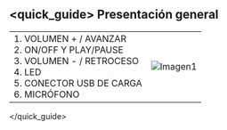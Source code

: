 ## <quick_guide> Presentación general

|  |  |
|:-------|:-------|
|1.	VOLUMEN + / AVANZAR <br> 2.	ON/OFF Y PLAY/PAUSE <br> 3.	VOLUMEN - / RETROCESO <br> 4.	LED <br> 5.	CONECTOR USB DE CARGA <br> 6.	MICRÓFONO <br>|![Imagen1](http://static.energysistem.com/images/manuals/39929/5410254065a58.jpg)|
</quick_guide>
